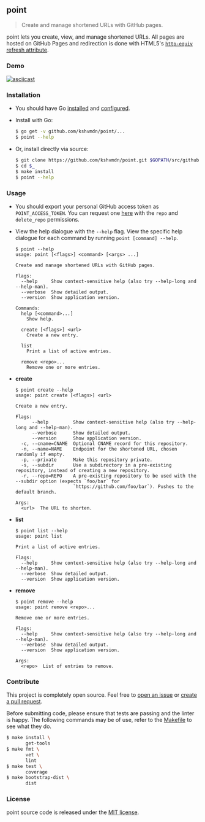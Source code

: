## point

> Create and manage shortened URLs with GitHub pages.

point lets you create, view, and manage shortened URLs. All pages are hosted on GitHub Pages and redirection is done with HTML5's [`http-equiv` refresh attribute](https://developer.mozilla.org/en/docs/Web/HTML/Element/meta#attr-http-equiv).

### Demo

[![asciicast](https://asciinema.org/a/132016.png)](https://asciinema.org/a/132016)

### Installation

  - You should have Go [installed](https://golang.org/doc/install) and [configured](https://golang.org/doc/install#testing).

  - Install with Go:

    ```sh
    $ go get -v github.com/kshvmdn/point/...
    $ point --help
    ```

  - Or, install directly via source:

    ```sh
    $ git clone https://github.com/kshvmdn/point.git $GOPATH/src/github.com/kshvmdn/point
    $ cd $_
    $ make install
    $ point --help
    ```

### Usage

  - You should export your personal GitHub access token as `POINT_ACCESS_TOKEN`. You can request one [here](https://github.com/settings/tokens) with the `repo` and `delete_repo` permissions.

  - View the help dialogue with the `--help` flag. View the specific help dialogue for each command by running `point [command] --help`.

    ```console
    $ point --help
    usage: point [<flags>] <command> [<args> ...]

    Create and manage shortened URLs with GitHub pages.

    Flags:
      --help     Show context-sensitive help (also try --help-long and --help-man).
      --verbose  Show detailed output.
      --version  Show application version.

    Commands:
      help [<command>...]
        Show help.

      create [<flags>] <url>
        Create a new entry.

      list
        Print a list of active entries.

      remove <repo>...
        Remove one or more entries.

    ```

  - **create**

    ```console
    $ point create --help
    usage: point create [<flags>] <url>

    Create a new entry.

    Flags:
          --help         Show context-sensitive help (also try --help-long and --help-man).
          --verbose      Show detailed output.
          --version      Show application version.
      -c, --cname=CNAME  Optional CNAME record for this repository.
      -n, --name=NAME    Endpoint for the shortened URL, chosen randomly if empty.
      -p, --private      Make this repository private.
      -s, --subdir       Use a subdirectory in a pre-existing repository, instead of creating a new repository.
      -r, --repo=REPO    A pre-existing repository to be used with the --subdir option (expects `foo/bar` for
                         `https://github.com/foo/bar`). Pushes to the default branch.

    Args:
      <url>  The URL to shorten.

    ```

  - **list**

    ```console
    $ point list --help
    usage: point list

    Print a list of active entries.

    Flags:
      --help     Show context-sensitive help (also try --help-long and --help-man).
      --verbose  Show detailed output.
      --version  Show application version.

    ```

  - **remove**

    ```console
    $ point remove --help
    usage: point remove <repo>...

    Remove one or more entries.

    Flags:
      --help     Show context-sensitive help (also try --help-long and --help-man).
      --verbose  Show detailed output.
      --version  Show application version.

    Args:
      <repo>  List of entries to remove.

    ```

### Contribute

This project is completely open source. Feel free to [open an issue](https://github.com/kshvmdn/point/issues) or [create a pull request](https://github.com/kshvmdn/point/pulls).

Before submitting code, please ensure that tests are passing and the linter is happy. The following commands may be of use, refer to the [Makefile](./Makefile) to see what they do.

```sh
$ make install \
       get-tools
$ make fmt \
       vet \
       lint
$ make test \
       coverage
$ make bootstrap-dist \
       dist
```

### License

point source code is released under the [MIT license](./LICENSE).
